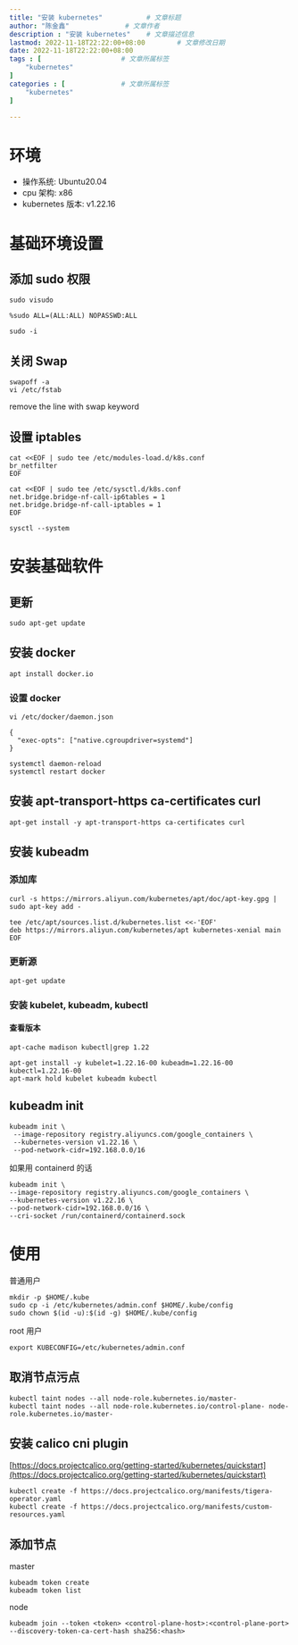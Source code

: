 ```yaml
---
title: "安装 kubernetes"           # 文章标题
author: "陈金鑫"              # 文章作者
description : "安装 kubernetes"    # 文章描述信息
lastmod: 2022-11-18T22:22:00+08:00        # 文章修改日期
date: 2022-11-18T22:22:00+08:00
tags : [                    # 文章所属标签
    "kubernetes"
]
categories : [              # 文章所属标签
    "kubernetes"
]

---
```

# 环境
- 操作系统: Ubuntu20.04
- cpu 架构: x86
- kubernetes 版本: v1.22.16

# 基础环境设置
## 添加 sudo 权限
```
sudo visudo
```
```
%sudo ALL=(ALL:ALL) NOPASSWD:ALL
```
```
sudo -i
```
## 关闭 Swap
```
swapoff -a
vi /etc/fstab
```
remove the line with swap keyword
## 设置 iptables
```
cat <<EOF | sudo tee /etc/modules-load.d/k8s.conf
br_netfilter
EOF
```
```
cat <<EOF | sudo tee /etc/sysctl.d/k8s.conf
net.bridge.bridge-nf-call-ip6tables = 1
net.bridge.bridge-nf-call-iptables = 1
EOF
```
```
sysctl --system
```

# 安装基础软件
## 更新
```
sudo apt-get update
```
## 安装 docker 
```
apt install docker.io
```
### 设置 docker
```
vi /etc/docker/daemon.json
```
```
{
  "exec-opts": ["native.cgroupdriver=systemd"]
}
```
```
systemctl daemon-reload
systemctl restart docker
```
## 安装 apt-transport-https ca-certificates curl
```
apt-get install -y apt-transport-https ca-certificates curl
```
## 安装 kubeadm
### 添加库
```
curl -s https://mirrors.aliyun.com/kubernetes/apt/doc/apt-key.gpg | sudo apt-key add -
```
```
tee /etc/apt/sources.list.d/kubernetes.list <<-'EOF'
deb https://mirrors.aliyun.com/kubernetes/apt kubernetes-xenial main
EOF
```
### 更新源
```
apt-get update
```
### 安装 kubelet, kubeadm, kubectl
#### 查看版本
```
apt-cache madison kubectl|grep 1.22
```
```
apt-get install -y kubelet=1.22.16-00 kubeadm=1.22.16-00 kubectl=1.22.16-00
apt-mark hold kubelet kubeadm kubectl
```
## kubeadm init
```
kubeadm init \
 --image-repository registry.aliyuncs.com/google_containers \
 --kubernetes-version v1.22.16 \
 --pod-network-cidr=192.168.0.0/16
```
如果用 containerd 的话
```
kubeadm init \
--image-repository registry.aliyuncs.com/google_containers \
--kubernetes-version v1.22.16 \
--pod-network-cidr=192.168.0.0/16 \
--cri-socket /run/containerd/containerd.sock
```

# 使用
普通用户
```
mkdir -p $HOME/.kube
sudo cp -i /etc/kubernetes/admin.conf $HOME/.kube/config
sudo chown $(id -u):$(id -g) $HOME/.kube/config
```
root 用户
```
export KUBECONFIG=/etc/kubernetes/admin.conf
```

## 取消节点污点
```
kubectl taint nodes --all node-role.kubernetes.io/master-
kubectl taint nodes --all node-role.kubernetes.io/control-plane- node-role.kubernetes.io/master-

```
## 安装 calico cni plugin
[https://docs.projectcalico.org/getting-started/kubernetes/quickstart](https://docs.projectcalico.org/getting-started/kubernetes/quickstart)
```
kubectl create -f https://docs.projectcalico.org/manifests/tigera-operator.yaml
kubectl create -f https://docs.projectcalico.org/manifests/custom-resources.yaml
```
## 添加节点
master
```
kubeadm token create
kubeadm token list
```
node
```
kubeadm join --token <token> <control-plane-host>:<control-plane-port> --discovery-token-ca-cert-hash sha256:<hash>
```